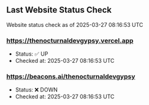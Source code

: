 ## Last Website Status Check

<!-- GitHub Action will update the section below -->
Website status check as of 2025-03-27 08:16:53 UTC

### https://thenocturnaldevgypsy.vercel.app
- Status: ✅ UP
- Checked at: 2025-03-27 08:16:53 UTC

### https://beacons.ai/thenocturnaldevgypsy
- Status: ❌ DOWN
- Checked at: 2025-03-27 08:16:53 UTC


<!-- End of GitHub Action update section -->
